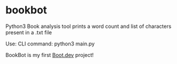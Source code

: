 # bookbot

Python3 Book analysis tool
prints a word count and list of characters present in a .txt file

Use:
CLI command: python3 main.py <filepath>


BookBot is my first [Boot.dev](https://www.boot.dev) project!
